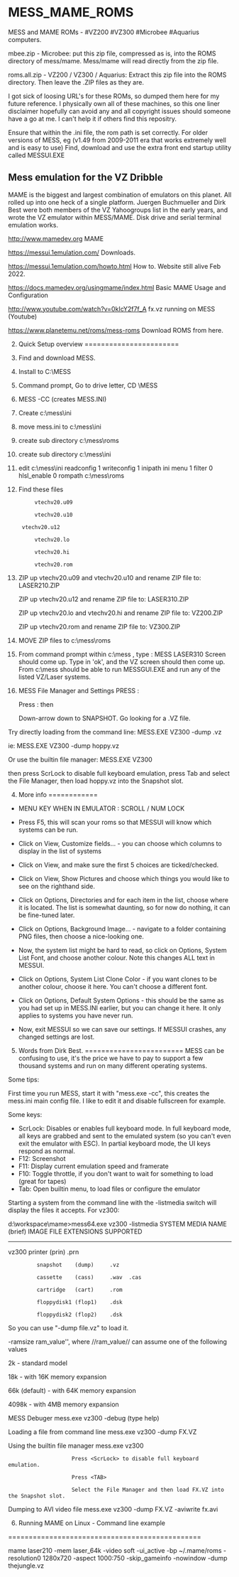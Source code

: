 # MESS_MAME_ROMS
MESS and MAME ROMs - #VZ200 #VZ300 #Microbee #Aquarius computers.


mbee.zip      - Microbee: put this zip file, compressed as is, into the ROMS directory of mess/mame. Mess/mame will read directly from the zip file.

roms.all.zip  - VZ200 / VZ300 / Aquarius: Extract this zip file into the ROMS directory. Then leave the .ZIP files as they are.





I got sick of loosing URL's for these ROMs, so dumped them here for my future reference.
I physically own all of these machines, so this one liner disclaimer hopefully can avoid any and all copyright issues should someone have a go at me.
I can't help it if others find this repositry.




Ensure that within the .ini file, the rom path is set correctly.
For older versions of MESS, eg  (v1.49 from 2009-2011 era that works extremely well and is easy to use) Find, download and use the extra front end startup utility called MESSUI.EXE


Mess emulation for the VZ Dribble
-----------------------------------
MAME is the biggest and largest combination of emulators on this planet. All rolled up into one 
heck of a single platform. Juergen Buchmueller and Dirk Best were both members of the VZ Yahoogroups
list in the early years, and wrote the VZ emulator within MESS/MAME. 
Disk drive and serial terminal emulation works. 



http://www.mamedev.org				MAME			
			
https://messui.1emulation.com/			Downloads.

https://messui.1emulation.com/howto.html	How to. Website still alive Feb 2022.

https://docs.mamedev.org/usingmame/index.html	Basic MAME Usage and Configuration

http://www.youtube.com/watch?v=0kIcY2f7f_A	fx.vz running on MESS (Youtube)

https://www.planetemu.net/roms/mess-roms	Download ROMS from here.




2. Quick Setup overview
=======================

1. Find and download MESS.

2. Install to C:\MESS

3. Command prompt, Go to drive letter, CD \MESS

4. MESS -CC		(creates MESS.INI)

5. Create c:\mess\ini 

6. move mess.ini to c:\mess\ini

7. create sub directory 	c:\mess\roms

8. create sub directory 	c:\mess\ini

9. edit c:\mess\ini
	    	readconfig 		1
	    	writeconfig 	1
	    	inipath 		ini
	    	menu 		1
	    	filter 		0
	    	hlsl_enable 	0
	    	rompath             c:\mess\roms

9. Find these files

     		vtechv20.u09
		
     	 	vtechv20.u10
		
		vtechv20.u12
		
      		vtechv20.lo
		
      		vtechv20.hi
		
      		vtechv20.rom
		

10. ZIP up  vtechv20.u09 and vtechv20.u10 and rename ZIP file to: LASER210.ZIP

    ZIP up  vtechv20.u12 and rename ZIP file to: LASER310.ZIP
    
    ZIP up  vtechv20.lo and vtechv20.hi and rename ZIP file to: VZ200.ZIP
    
    ZIP up  vtechv20.rom and rename ZIP file to: VZ300.ZIP
    

11. MOVE ZIP files to c:\mess\roms

12. From command prompt within c:\mess , type :  	MESS LASER310
	Screen should come up. Type in 'ok', and the VZ screen should then come up.
    From c:\mess should be able to run MESSGUI.EXE and run any of the listed VZ/Laser systems.

13. MESS File Manager and Settings PRESS :

      Press :  <SCROLL LOCK> then <TAB>

      Down-arrow down to SNAPSHOT. Go looking for a .VZ file.





Try directly loading from the command line:    	MESS.EXE VZ300 -dump <file>.vz	

ie:	MESS.EXE VZ300 -dump hoppy.vz

Or use the builtin file manager:		MESS.EXE VZ300


then press ScrLock to disable full keyboard emulation, press Tab and select
the File Manager, then load hoppy.vz into the Snapshot slot.



4. More info
============

* MENU KEY WHEN IN EMULATOR : SCROLL / NUM LOCK

* Press F5, this will scan your roms so that MESSUI will know which systems can be run.

* Click on View, Customize fields... - you can choose which columns to display in the list of systems

* Click on View, and make sure the first 5 choices are ticked/checked.

* Click on View, Show Pictures and choose which things you would like to see on the righthand side.

* Click on Options, Directories and for each item in the list, choose where it is located. The list is somewhat daunting, so for now do nothing, it can be fine-tuned later.

* Click on Options, Background Image... - navigate to a folder containing PNG files, then choose a nice-looking one.

* Now, the system list might be hard to read, so click on Options, System List Font, and choose another colour. Note this changes ALL text in MESSUI.

* Click on Options, System List Clone Color - if you want clones to be another colour, choose it here. You can't choose a different font.

* Click on Options, Default System Options - this should be the same as you had set up in MESS.INI earlier, but you can change it here. It only applies to systems you have never run.

* Now, exit MESSUI so we can save our settings. If MESSUI crashes, any changed settings are lost. 






5. Words from Dirk Best.
========================
MESS can be confusing to use, it's the price we have to pay to support a few thousand 
systems and run on many different operating systems.

Some tips:

First time you run MESS, start it with "mess.exe -cc", this creates the mess.ini main 
config file. I like to edit it and disable fullscreen for example.

Some keys:

- ScrLock: Disables or enables full keyboard mode. In full keyboard mode, all
   keys are grabbed and sent to the emulated system (so you can't even exit the
   emulator with ESC). In partial keyboard mode, the UI keys respond as normal.
- F12: Screenshot
- F11: Display current emulation speed and framerate
- F10: Toggle throttle, if you don't want to wait for something to load (great for tapes)
- Tab: Open builtin menu, to load files or configure the emulator

Starting a system from the command line with the -listmedia switch will
display the files it accepts. For vz300:


d:\workspace\mame>mess64.exe vz300 -listmedia
 SYSTEM      MEDIA NAME (brief)   IMAGE FILE EXTENSIONS SUPPORTED
 
----------  --------------------  ------------------------------------


vz300        printer     (prin)     .prn

             snapshot    (dump)     .vz
	     
             cassette    (cass)     .wav  .cas
	     
             cartridge   (cart)     .rom
	     
             floppydisk1 (flop1)    .dsk
	     
             floppydisk2 (flop2)    .dsk
	     


So you can use "-dump file.vz" to load it.


-ramsize ram_value'', where //ram_value// can assume one of the following values 

  2k - standard model
  
  18k - with 16K memory expansion
  
  66k (default) - with 64K memory expansion
  
  4098k - with 4MB memory expansion

MESS Debuger 				mess.exe vz300 -debug			(type help)


Loading a file from command line	mess.exe vz300 -dump FX.VZ

Using the builtin file manager		mess.exe vz300

						Press <ScrLock> to disable full keyboard emulation.
						
						Press <TAB>
						
						Select the File Manager and then load FX.VZ into the Snapshot slot.
						

Dumping to AVI video file		mess.exe vz300 -dump FX.VZ -aviwrite fx.avi

						

6. Running MAME on Linux - Command line example

===============================================

mame laser210 -mem laser_64k -video soft -ui_active -bp ~/.mame/roms -resolution0 1280x720 -aspect 1000:750 -skip_gameinfo -nowindow -dump thejungle.vz 






